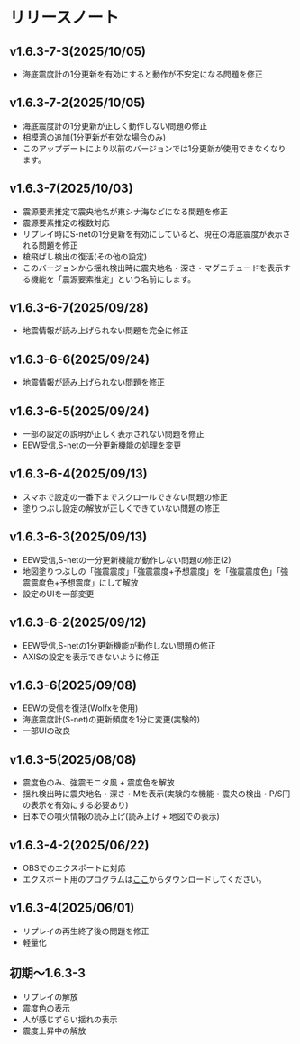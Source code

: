 # リリースノート
## v1.6.3-7-3(2025/10/05)
- 海底震度計の1分更新を有効にすると動作が不安定になる問題を修正
## v1.6.3-7-2(2025/10/05)
- 海底震度計の1分更新が正しく動作しない問題の修正
- 相模湾の追加(1分更新が有効な場合のみ)
- このアップデートにより以前のバージョンでは1分更新が使用できなくなります。
## v1.6.3-7(2025/10/03)
- 震源要素推定で震央地名が東シナ海などになる問題を修正
- 震源要素推定の複数対応
- リプレイ時にS-netの1分更新を有効にしていると、現在の海底震度が表示される問題を修正
- 槍飛ばし検出の復活(その他の設定)
- このバージョンから揺れ検出時に震央地名・深さ・マグニチュードを表示する機能を「震源要素推定」という名前にします。
## v1.6.3-6-7(2025/09/28)
- 地震情報が読み上げられない問題を完全に修正
## v1.6.3-6-6(2025/09/24)
- 地震情報が読み上げられない問題を修正
## v1.6.3-6-5(2025/09/24)
- 一部の設定の説明が正しく表示されない問題を修正
- EEW受信,S-netの一分更新機能の処理を変更
## v1.6.3-6-4(2025/09/13)
- スマホで設定の一番下までスクロールできない問題の修正
- 塗りつぶし設定の解放が正しくできていない問題の修正
## v1.6.3-6-3(2025/09/13)
- EEW受信,S-netの一分更新機能が動作しない問題の修正(2)
- 地図塗りつぶしの「強震震度」「強震震度+予想震度」を「強震震度色」「強震震度色+予想震度」にして解放
- 設定のUIを一部変更
## v1.6.3-6-2(2025/09/12)
- EEW受信,S-netの1分更新機能が動作しない問題の修正
- AXISの設定を表示できないように修正
## v1.6.3-6(2025/09/08)
- EEWの受信を復活(Wolfxを使用)
- 海底震度計(S-net)の更新頻度を1分に変更(実験的)
- 一部UIの改良
## v1.6.3-5(2025/08/08)
- 震度色のみ、強震モニタ風 + 震度色を解放
- 揺れ検出時に震央地名・深さ・Mを表示(実験的な機能・震央の検出・P/S円の表示を有効にする必要あり)
- 日本での噴火情報の読み上げ(読み上げ + 地図での表示)
## v1.6.3-4-2(2025/06/22)
- OBSでのエクスポートに対応
- エクスポート用のプログラムは[ここ](https://cdn.discordapp.com/attachments/1386232278002438206/1386286005652557965/88ce30651a4352f8.py?ex=68d9b133&is=68d85fb3&hm=2bd81148b6383c6ef671955752dd0e0f034f921b50e9077d83bfd31d27289c0f&)からダウンロードしてください。
## v1.6.3-4(2025/06/01)
- リプレイの再生終了後の問題を修正
- 軽量化
## 初期～1.6.3-3
- リプレイの解放
- 震度色の表示
- 人が感じずらい揺れの表示
- 震度上昇中の解放